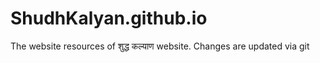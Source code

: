 # ShudhKalyan.github.io
The website resources of  शुद्ध कल्याण website. Changes are updated via git
